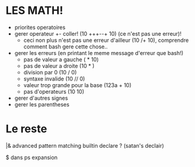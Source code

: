 # LES MATH!

- priorites operatoires
- gerer operateur +- coller! (10 +++--+ 10) (ce n'est pas une erreur)!
    - ceci non plus n'est pas une erreur d'ailleur (10 /+ 10), comprendre comment bash gere cette chose..
- gerer les erreurs (en printant le meme message d'erreur que bash!)
    - pas de valeur a gauche ( * 10)
    - pas de valeur a droite (10 * )
    - division par 0 (10 / 0)
    - syntaxe invalide (10 // 0)
    - valeur trop grande pour la base (123a + 10)
    - pas d'operateurs (10 10)
- gerer d'autres signes
- gerer les parentheses

# Le reste

|&
advanced pattern matching
builtin declare ? (satan's declair)

\$ dans ps expansion
